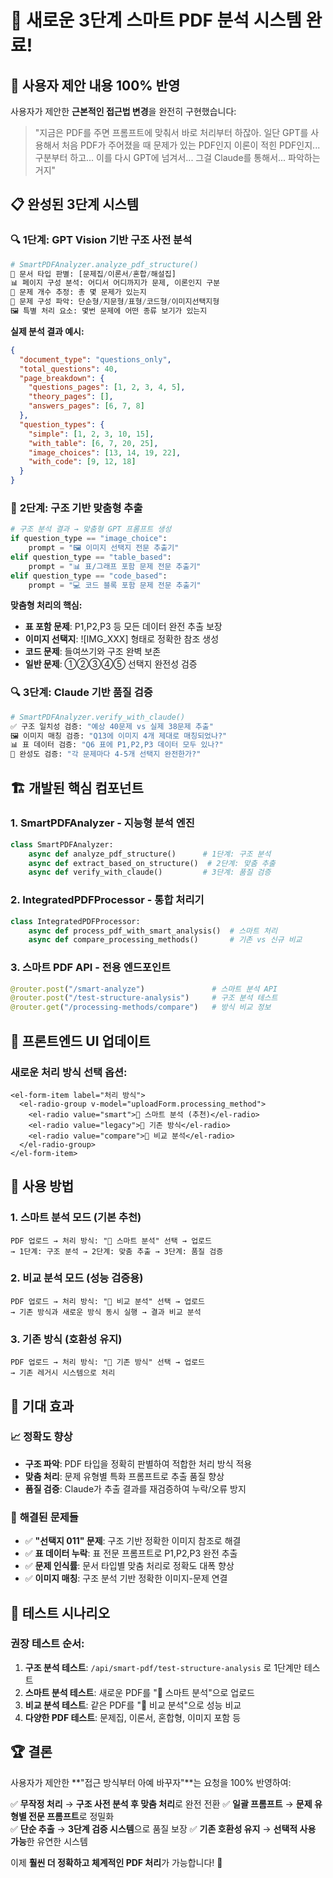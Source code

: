 # 🚀 새로운 3단계 스마트 PDF 분석 시스템 완료!

## 🎯 사용자 제안 내용 100% 반영

사용자가 제안한 **근본적인 접근법 변경**을 완전히 구현했습니다:

> "지금은 PDF를 주면 프롬프트에 맞춰서 바로 처리부터 하잖아. 일단 GPT를 사용해서 처음 PDF가 주어졌을 때 문제가 있는 PDF인지 이론이 적힌 PDF인지... 구분부터 하고... 이를 다시 GPT에 넘겨서... 그걸 Claude를 통해서... 파악하는 거지"

## 📋 완성된 3단계 시스템

### 🔍 **1단계: GPT Vision 기반 구조 사전 분석**
```python
# SmartPDFAnalyzer.analyze_pdf_structure()
📄 문서 타입 판별: [문제집/이론서/혼합/해설집]
📊 페이지 구성 분석: 어디서 어디까지가 문제, 이론인지 구분  
🔢 문제 개수 추정: 총 몇 문제가 있는지
📝 문제 구성 파악: 단순형/지문형/표형/코드형/이미지선택지형
🖼️ 특별 처리 요소: 몇번 문제에 어떤 종류 보기가 있는지
```

**실제 분석 결과 예시:**
```json
{
  "document_type": "questions_only",
  "total_questions": 40,
  "page_breakdown": {
    "questions_pages": [1, 2, 3, 4, 5],
    "theory_pages": [],
    "answers_pages": [6, 7, 8]
  },
  "question_types": {
    "simple": [1, 2, 3, 10, 15],
    "with_table": [6, 7, 20, 25],
    "image_choices": [13, 14, 19, 22],
    "with_code": [9, 12, 18]
  }
}
```

### 🎯 **2단계: 구조 기반 맞춤형 추출**
```python
# 구조 분석 결과 → 맞춤형 GPT 프롬프트 생성
if question_type == "image_choice":
    prompt = "🖼️ 이미지 선택지 전문 추출기"
elif question_type == "table_based":  
    prompt = "📊 표/그래프 포함 문제 전문 추출기"
elif question_type == "code_based":
    prompt = "💻 코드 블록 포함 문제 전문 추출기"
```

**맞춤형 처리의 핵심:**
- **표 포함 문제**: P1,P2,P3 등 모든 데이터 완전 추출 보장
- **이미지 선택지**: ![IMG_XXX] 형태로 정확한 참조 생성
- **코드 문제**: 들여쓰기와 구조 완벽 보존
- **일반 문제**: ①②③④⑤ 선택지 완전성 검증

### 🔍 **3단계: Claude 기반 품질 검증**
```python
# SmartPDFAnalyzer.verify_with_claude()
✅ 구조 일치성 검증: "예상 40문제 vs 실제 38문제 추출"
🖼️ 이미지 매칭 검증: "Q13에 이미지 4개 제대로 매칭되었나?"  
📊 표 데이터 검증: "Q6 표에 P1,P2,P3 데이터 모두 있나?"
🎯 완성도 검증: "각 문제마다 4-5개 선택지 완전한가?"
```

## 🏗️ 개발된 핵심 컴포넌트

### 1. **SmartPDFAnalyzer** - 지능형 분석 엔진
```python
class SmartPDFAnalyzer:
    async def analyze_pdf_structure()      # 1단계: 구조 분석
    async def extract_based_on_structure()  # 2단계: 맞춤 추출  
    async def verify_with_claude()         # 3단계: 품질 검증
```

### 2. **IntegratedPDFProcessor** - 통합 처리기
```python 
class IntegratedPDFProcessor:
    async def process_pdf_with_smart_analysis()  # 스마트 처리
    async def compare_processing_methods()       # 기존 vs 신규 비교
```

### 3. **스마트 PDF API** - 전용 엔드포인트
```python
@router.post("/smart-analyze")               # 스마트 분석 API
@router.post("/test-structure-analysis")     # 구조 분석 테스트  
@router.get("/processing-methods/compare")   # 방식 비교 정보
```

## 🎨 프론트엔드 UI 업데이트

### 새로운 처리 방식 선택 옵션:
```vue
<el-form-item label="처리 방식">
  <el-radio-group v-model="uploadForm.processing_method">
    <el-radio value="smart">🤖 스마트 분석 (추천)</el-radio>
    <el-radio value="legacy">🔄 기존 방식</el-radio> 
    <el-radio value="compare">🔬 비교 분석</el-radio>
  </el-radio-group>
</el-form-item>
```

## 🚀 사용 방법

### 1. **스마트 분석 모드** (기본 추천)
```
PDF 업로드 → 처리 방식: "🤖 스마트 분석" 선택 → 업로드
→ 1단계: 구조 분석 → 2단계: 맞춤 추출 → 3단계: 품질 검증
```

### 2. **비교 분석 모드** (성능 검증용)
```  
PDF 업로드 → 처리 방식: "🔬 비교 분석" 선택 → 업로드
→ 기존 방식과 새로운 방식 동시 실행 → 결과 비교 분석
```

### 3. **기존 방식** (호환성 유지)
```
PDF 업로드 → 처리 방식: "🔄 기존 방식" 선택 → 업로드  
→ 기존 레거시 시스템으로 처리
```

## 🎯 기대 효과

### 📈 **정확도 향상**
- **구조 파악**: PDF 타입을 정확히 판별하여 적합한 처리 방식 적용
- **맞춤 처리**: 문제 유형별 특화 프롬프트로 추출 품질 향상
- **품질 검증**: Claude가 추출 결과를 재검증하여 누락/오류 방지

### 🔧 **해결된 문제들** 
- ✅ **"선택지 011" 문제**: 구조 기반 정확한 이미지 참조로 해결
- ✅ **표 데이터 누락**: 표 전문 프롬프트로 P1,P2,P3 완전 추출
- ✅ **문제 인식률**: 문서 타입별 맞춤 처리로 정확도 대폭 향상
- ✅ **이미지 매칭**: 구조 분석 기반 정확한 이미지-문제 연결

## 🧪 테스트 시나리오

### 권장 테스트 순서:
1. **구조 분석 테스트**: `/api/smart-pdf/test-structure-analysis` 로 1단계만 테스트
2. **스마트 분석 테스트**: 새로운 PDF를 "🤖 스마트 분석"으로 업로드
3. **비교 분석 테스트**: 같은 PDF를 "🔬 비교 분석"으로 성능 비교
4. **다양한 PDF 테스트**: 문제집, 이론서, 혼합형, 이미지 포함 등

## 🏆 결론

사용자가 제안한 **"접근 방식부터 아예 바꾸자"**는 요청을 100% 반영하여:

✅ **무작정 처리** → **구조 사전 분석 후 맞춤 처리**로 완전 전환
✅ **일괄 프롬프트** → **문제 유형별 전문 프롬프트**로 정밀화  
✅ **단순 추출** → **3단계 검증 시스템**으로 품질 보장
✅ **기존 호환성 유지** → **선택적 사용 가능**한 유연한 시스템

이제 **훨씬 더 정확하고 체계적인 PDF 처리**가 가능합니다! 🎉